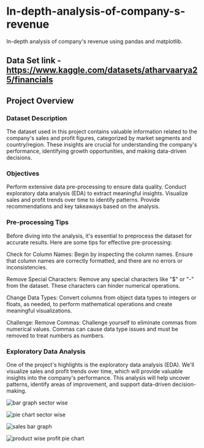 # In-depth-analysis-of-company-s-revenue
In-depth analysis of company's revenue using pandas and matplotlib.
## Data Set link - https://www.kaggle.com/datasets/atharvaarya25/financials
## Project Overview
### Dataset Description
The dataset used in this project contains valuable information related to the company's sales and profit figures, categorized by market segments and country/region. These insights are crucial for understanding the company's performance, identifying growth opportunities, and making data-driven decisions.

### Objectives
Perform extensive data pre-processing to ensure data quality.
Conduct exploratory data analysis (EDA) to extract meaningful insights.
Visualize sales and profit trends over time to identify patterns.
Provide recommendations and key takeaways based on the analysis.

### Pre-processing Tips
Before diving into the analysis, it's essential to preprocess the dataset for accurate results. Here are some tips for effective pre-processing:

Check for Column Names: Begin by inspecting the column names. Ensure that column names are correctly formatted, and there are no errors or inconsistencies.

Remove Special Characters: Remove any special characters like "$" or "-" from the dataset. These characters can hinder numerical operations.

Change Data Types: Convert columns from object data types to integers or floats, as needed, to perform mathematical operations and create meaningful visualizations.

Challenge: Remove Commas: Challenge yourself to eliminate commas from numerical values. Commas can cause data type issues and must be removed to treat numbers as numbers.


### Exploratory Data Analysis
One of the project's highlights is the exploratory data analysis (EDA). We'll visualize sales and profit trends over time, which will provide valuable insights into the company's performance. This analysis will help uncover patterns, identify areas of improvement, and support data-driven decision-making.



![bar graph sector wise](https://github.com/Sanket4545/In-depth-analysis-of-company-s-revenue/assets/103092841/b9c8ca76-15d2-4384-bdfd-95af9c3836ce)



![pie chart sector wise](https://github.com/Sanket4545/In-depth-analysis-of-company-s-revenue/assets/103092841/bc4fe6dd-89f1-4023-a9d1-12f10a9657de)



![sales bar graph](https://github.com/Sanket4545/In-depth-analysis-of-company-s-revenue/assets/103092841/5f681dac-6f04-4fbe-a1cc-76d7f76318d5)




![product wise profit pie chart](https://github.com/Sanket4545/In-depth-analysis-of-company-s-revenue/assets/103092841/009ae6a2-9ee2-4eee-a2d4-faee79e4019c)
